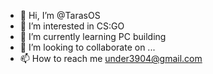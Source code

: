 - 👋 Hi, I’m @TarasOS
- 👀 I’m interested in CS:GO
- 🌱 I’m currently learning PC building
- 💞️ I’m looking to collaborate on ...
- 📫 How to reach me under3904@gmail.com

<!---
TarasOS/TarasOS is a ✨ special ✨ repository because its `README.md` (this file) appears on your GitHub profile.
You can click the Preview link to take a look at your changes.
--->
